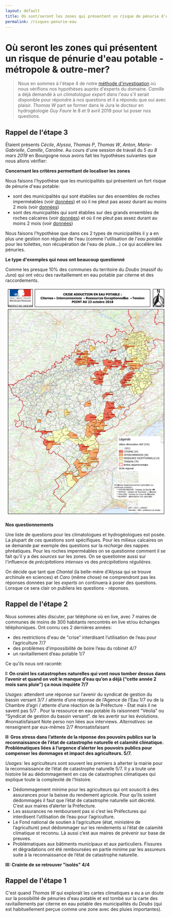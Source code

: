 ```yaml
---
layout: default
title: Où sont/seront les zones qui présentent un risque de pénurie d'eau potable?
permalink: /risques-penurie-eau
---
```


# Où seront les zones qui présentent un risque de pénurie d'eau potable - métropole & outre-mer? 

> Nous en sommes à l'étape 4 de notre [méthode d'investigation](../methode) où nous vérifions nos hypothèses auprès d'experts du domaine. *Camille* a déjà demandé à un *climatologue expert dans l'eau* s'il serait disponible pour répondre à nos questions et il a répondu que oui avec plaisir. *Thomas W* part se former dans le Jura le docteur en hydrogéologie *Guy Faure* le 8 et 9 avril 2019 pour lui poser nos questions. 

Rappel de l'étape 3
---

Étaient présents *Cécile*, *Alyssa*, *Thomas P*, *Thomas W*, *Anton*, *Marie-Gabrielle*, *Camille*, *Caroline*.
Au cours d'une session de travail du *5 au 8 mars 2019* en Bourgogne nous avons fait les hypothèses suivantes que nous allons vérifier: 

**Concernant les critères permettant de localiser les zones**

Nous faisons l'hypothèse que les municipalités qui présentent un fort risque de pénurie d'eau potable:

* sont des municipalités qui sont établies sur des ensembles de roches imperméables (voir [données](../donnees)) et où il ne pleut pas assez durant au moins 2 mois (voir [données](../donnees))
* sont des municpalités qui sont établies sur des grands ensembles de roches calcaires (voir [données](../donnees)) et où il ne pleut pas assez durant au moins 2 mois (voir [données](../donnees))

Nous faisons l'hypothèse que dans ces 2 types de municipalités il y a en plus une gestion non régulée de l'eau (comme l'utilisation de l'*eau potable* pour les toilettes, non récupération de l'eau de pluie...) ce qui accélère les pénuries. 

**Le type d'exemples qui nous ont beaucoup questionné**

Comme les presque 10% des communes du territoire du *Doubs* (massif du *Jura*) qui ont vécu des ravitaillement en eau potable par citerne et des raccordements. 

![Pénuries dans le Doubs](../pages/images/cartepenuries.png)

**Nos questionnements**

Une liste de questions pour les climatologues et hydrogéologues est posée. La plupart de ces questions sont spécifiques. Pour les milieux calcaires on se demande par exemple des questions sur la *recharge* des nappes phréatiques. Pour les roches imperméables on se questionne comment il se fait qu'il y a des *sources* sur les zones. On se questionne aussi sur l'influence de *précipitations intenses* vs des *précipitations régulières*. 

On décide que tant que *Chantal* (la belle-mère d'Alyssa qui se trouve archinule en sciences) et *Caro* (même chose) ne comprendront pas les réponses données par les *experts* on continuera à poser des questions. Lorsque ce sera clair on publiera les questions - réponses.


Rappel de l'étape 2
---

Nous sommes allés discuter, par téléphone où en live, avec 7 maires de communes de moins de 300 habitants rencontrés en live et/ou échanges téléphoniques. Ont connu ces 2 dernières années:

- des restrictions d'eau de "crise” interdisant l’utilisation de l’eau pour l’agriculture  7/7
- des problèmes d’impossibilité de boire l’eau du robinet  4/7
- un ravitaillement d’eau potable 1/7

Ce qu'ils nous ont raconté: 

**I: On craint les catastrophes naturelles qui vont nous tomber dessus dans l’avenir et quand on voit le manque d’eau qu’on a déjà (“cette année 2 mois sans pluie”) ça nous inquiète 7/7**

*Usages:* attendent une réponse sur l’avenir du syndicat de gestion du bassin versant 3/7 / attente d’une réponse de l’Agence de l’Eau 1/7 ou de la Chambre d’agri / attente d’une réaction de la Préfecture - État mais il ne savent pas 5/7 .  Pour la ressource en eau potable ils raisonnent “Véolia”  ou “Syndicat de gestion du bassin versant”.  de les avertir sur les évolutions. #nonsatisfaisant Note perso non liées aux interviews.
*Alternatives:* se renseignent par eux-mêmes 2/7 #nonsatisfaisant

**II: Gros stress dans l’attente de la réponse des pouvoirs publics sur la reconnaissance de l’état de catastrophe naturelle et calamité climatique. Problématiques liées à l’urgence d’alerter les pouvoirs publics pour compenser les dommages et impact des agriculteurs. 5/7.**

*Usages:* les agriculteurs sont souvent les premiers à alterter la mairie pour la reconnaissance de l’état de catastrophe naturelle 5/7. Il y a toute une histoire lié au dédommagement en cas de catastrophes climatiques qui explique toute la complexité de l’histoire.

* Dédommagement minime pour les agriculteurs qui ont souscrit à des assurances pour la baisse du rendement agricole. Pour qu’ils soient dédommagés il faut que l’état de catastrophe naturelle soit décrété. C’est aux maires d’alerter la Préfecture. 
* Les assurances ne remboursent pas si c’est les Préfectures qui interdisent l’utilisation de l’eau pour l’agriculture. 
* Le Fond national de soutien à l’agriculture (état, ministère de l’agriculture) peut dédommager sur les rendements si l’état de calamité climatique st reconnu. Là aussi c’est aux maires de prévenir sur base de preuves.
* Problématiques aux bâtiments municipaux et aux particuliers. Fissures et dégradations ont été remboursées en partie minime par les assureurs suite à la reconnaissance de l’état de catastrophe naturelle.

**III: Crainte de se retrouver "isolés" 4/4**


Rappel de l'étape 1
---

C'est quand *Thomas W* qui explorait les cartes climatiques a eu a un doute sur la possibilité de pénuries d'eau potable et est tombé sur la carte des ravitaillements par citerne en eau potable des municipalités du *Doubs* (qui est habituellement perçue comme une zone avec des pluies importantes). 
